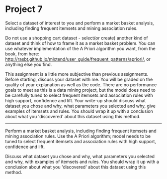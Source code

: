 # Project 7

Select a dataset of interest to you and perform a market basket analysis, including finding frequent itemsets and mining association rules.

Do not use a shopping cart dataset - select(or create) another kind of dataset and think of how to frame it as a market basket problem.
You can use whatever implementation of the A Priori algorithm you want, from the book, from here: http://rasbt.github.io/mlxtend/user_guide/frequent_patterns/apriori/, or anything else you find.

This assignment is a little more subjective than previous assignments. Before starting, discuss your dataset with me. You will be graded on the quality of your explanation as well as the code.
There are no performance goals to meet as this is a data mining project, but the model does need to be carefully tuned to select frequent itemsets and association rules with high support, confidence and lift.
Your write-up should discuss what dataset you chose and why, what parameters you selected and why, give examples of itemsets and rules.
You should wrap it up with a conclusion about what you 'discovered' about this dataset using this method.

---

Perform a market basket analysis, including finding frequent itemsets and mining association rules.
Use the A Priori algorithm; model needs to be tuned to select frequent itemsets and association rules with high support, confidence and lift.

Discuss what dataset you chose and why, what parameters you selected and why, with examples of itemsets and rules. You should wrap it up with a conclusion about what you 'discovered' about this dataset using this method.
